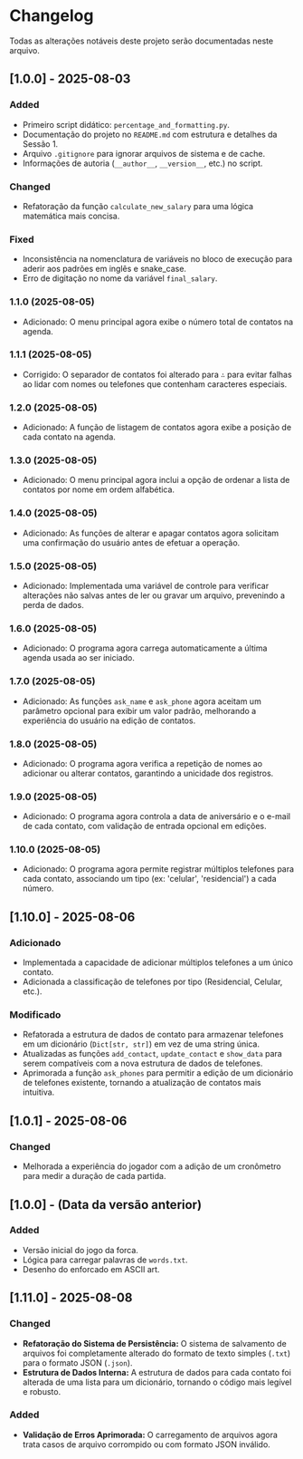 # Changelog

Todas as alterações notáveis deste projeto serão documentadas neste arquivo.

## [1.0.0] - 2025-08-03

### Added

-   Primeiro script didático: `percentage_and_formatting.py`.
-   Documentação do projeto no `README.md` com estrutura e detalhes da Sessão 1.
-   Arquivo `.gitignore` para ignorar arquivos de sistema e de cache.
-   Informações de autoria (`__author__`, `__version__`, etc.) no script.

### Changed

-   Refatoração da função `calculate_new_salary` para uma lógica matemática mais concisa.

### Fixed

-   Inconsistência na nomenclatura de variáveis no bloco de execução para aderir aos padrões em inglês e snake_case.
-   Erro de digitação no nome da variável `final_salary`.

### 1.1.0 (2025-08-05)

- Adicionado: O menu principal agora exibe o número total de contatos na agenda.

### 1.1.1 (2025-08-05)

- Corrigido: O separador de contatos foi alterado para `∴` para evitar falhas ao lidar com nomes ou telefones que contenham caracteres especiais.

### 1.2.0 (2025-08-05)

- Adicionado: A função de listagem de contatos agora exibe a posição de cada contato na agenda.

### 1.3.0 (2025-08-05)

- Adicionado: O menu principal agora inclui a opção de ordenar a lista de contatos por nome em ordem alfabética.

### 1.4.0 (2025-08-05)

- Adicionado: As funções de alterar e apagar contatos agora solicitam uma confirmação do usuário antes de efetuar a operação.

### 1.5.0 (2025-08-05)

- Adicionado: Implementada uma variável de controle para verificar alterações não salvas antes de ler ou gravar um arquivo, prevenindo a perda de dados.

### 1.6.0 (2025-08-05)

- Adicionado: O programa agora carrega automaticamente a última agenda usada ao ser iniciado.

### 1.7.0 (2025-08-05)

- Adicionado: As funções `ask_name` e `ask_phone` agora aceitam um parâmetro opcional para exibir um valor padrão, melhorando a experiência do usuário na edição de contatos.

### 1.8.0 (2025-08-05)

- Adicionado: O programa agora verifica a repetição de nomes ao adicionar ou alterar contatos, garantindo a unicidade dos registros.

### 1.9.0 (2025-08-05)

- Adicionado: O programa agora controla a data de aniversário e o e-mail de cada contato, com validação de entrada opcional em edições.

### 1.10.0 (2025-08-05)

- Adicionado: O programa agora permite registrar múltiplos telefones para cada contato, associando um tipo (ex: 'celular', 'residencial') a cada número.

## [1.10.0] - 2025-08-06

### Adicionado

- Implementada a capacidade de adicionar múltiplos telefones a um único contato.
- Adicionada a classificação de telefones por tipo (Residencial, Celular, etc.).

### Modificado

- Refatorada a estrutura de dados de contato para armazenar telefones em um dicionário (`Dict[str, str]`) em vez de uma string única.
- Atualizadas as funções `add_contact`, `update_contact` e `show_data` para serem compatíveis com a nova estrutura de dados de telefones.
- Aprimorada a função `ask_phones` para permitir a edição de um dicionário de telefones existente, tornando a atualização de contatos mais intuitiva.

## [1.0.1] - 2025-08-06

### Changed

- Melhorada a experiência do jogador com a adição de um cronômetro para medir a duração de cada partida.

## [1.0.0] - (Data da versão anterior)

### Added

- Versão inicial do jogo da forca.
- Lógica para carregar palavras de `words.txt`.
- Desenho do enforcado em ASCII art.

## [1.11.0] - 2025-08-08

### Changed

- **Refatoração do Sistema de Persistência:** O sistema de salvamento de arquivos foi completamente alterado do formato de texto simples (`.txt`) para o formato JSON (`.json`).
- **Estrutura de Dados Interna:** A estrutura de dados para cada contato foi alterada de uma lista para um dicionário, tornando o código mais legível e robusto.

### Added

- **Validação de Erros Aprimorada:** O carregamento de arquivos agora trata casos de arquivo corrompido ou com formato JSON inválido.
